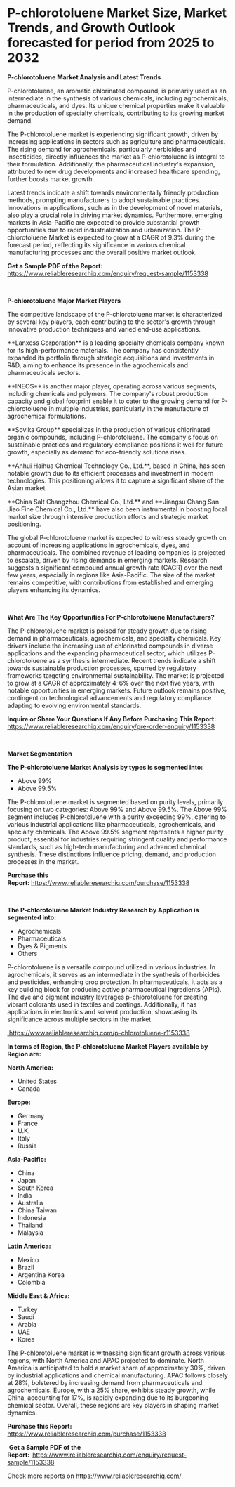 <p><h1>P-chlorotoluene Market Size, Market Trends, and Growth Outlook forecasted for period from 2025 to 2032</h1></p><p><strong>P-chlorotoluene Market Analysis and Latest Trends</strong></p>
<p><p>P-chlorotoluene, an aromatic chlorinated compound, is primarily used as an intermediate in the synthesis of various chemicals, including agrochemicals, pharmaceuticals, and dyes. Its unique chemical properties make it valuable in the production of specialty chemicals, contributing to its growing market demand.</p><p>The P-chlorotoluene market is experiencing significant growth, driven by increasing applications in sectors such as agriculture and pharmaceuticals. The rising demand for agrochemicals, particularly herbicides and insecticides, directly influences the market as P-chlorotoluene is integral to their formulation. Additionally, the pharmaceutical industry's expansion, attributed to new drug developments and increased healthcare spending, further boosts market growth.</p><p>Latest trends indicate a shift towards environmentally friendly production methods, prompting manufacturers to adopt sustainable practices. Innovations in applications, such as in the development of novel materials, also play a crucial role in driving market dynamics. Furthermore, emerging markets in Asia-Pacific are expected to provide substantial growth opportunities due to rapid industrialization and urbanization. The P-chlorotoluene Market is expected to grow at a CAGR of 9.3% during the forecast period, reflecting its significance in various chemical manufacturing processes and the overall positive market outlook.</p></p>
<p><strong>Get a Sample PDF of the Report:&nbsp;</strong> <a href="https://www.reliableresearchiq.com/enquiry/request-sample/1153338?utm_campaign=2237&utm_medium=2&utm_source=Github&utm_content=ia&utm_term=05022025&utm_id=p-chlorotoluene">https://www.reliableresearchiq.com/enquiry/request-sample/1153338</a></p>
<p>&nbsp;</p>
<p><strong>P-chlorotoluene Major Market Players</strong></p>
<p><p>The competitive landscape of the P-chlorotoluene market is characterized by several key players, each contributing to the sector's growth through innovative production techniques and varied end-use applications.</p><p>**Lanxess Corporation** is a leading specialty chemicals company known for its high-performance materials. The company has consistently expanded its portfolio through strategic acquisitions and investments in R&D, aiming to enhance its presence in the agrochemicals and pharmaceuticals sectors.</p><p>**INEOS** is another major player, operating across various segments, including chemicals and polymers. The company's robust production capacity and global footprint enable it to cater to the growing demand for P-chlorotoluene in multiple industries, particularly in the manufacture of agrochemical formulations.</p><p>**Sovika Group** specializes in the production of various chlorinated organic compounds, including P-chlorotoluene. The company's focus on sustainable practices and regulatory compliance positions it well for future growth, especially as demand for eco-friendly solutions rises.</p><p>**Anhui Haihua Chemical Technology Co., Ltd.**, based in China, has seen notable growth due to its efficient processes and investment in modern technologies. This positioning allows it to capture a significant share of the Asian market.</p><p>**China Salt Changzhou Chemical Co., Ltd.** and **Jiangsu Chang San Jiao Fine Chemical Co., Ltd.** have also been instrumental in boosting local market size through intensive production efforts and strategic market positioning.</p><p>The global P-chlorotoluene market is expected to witness steady growth on account of increasing applications in agrochemicals, dyes, and pharmaceuticals. The combined revenue of leading companies is projected to escalate, driven by rising demands in emerging markets. Research suggests a significant compound annual growth rate (CAGR) over the next few years, especially in regions like Asia-Pacific. The size of the market remains competitive, with contributions from established and emerging players enhancing its dynamics.</p></p>
<p>&nbsp;</p>
<p><strong>What Are The Key Opportunities For P-chlorotoluene Manufacturers?</strong></p>
<p><p>The P-chlorotoluene market is poised for steady growth due to rising demand in pharmaceuticals, agrochemicals, and specialty chemicals. Key drivers include the increasing use of chlorinated compounds in diverse applications and the expanding pharmaceutical sector, which utilizes P-chlorotoluene as a synthesis intermediate. Recent trends indicate a shift towards sustainable production processes, spurred by regulatory frameworks targeting environmental sustainability. The market is projected to grow at a CAGR of approximately 4-6% over the next five years, with notable opportunities in emerging markets. Future outlook remains positive, contingent on technological advancements and regulatory compliance adapting to evolving environmental standards.</p></p>
<p><strong>Inquire or Share Your Questions If Any Before Purchasing This Report:</strong> <a href="https://www.reliableresearchiq.com/enquiry/pre-order-enquiry/1153338?utm_campaign=2237&utm_medium=2&utm_source=Github&utm_content=ia&utm_term=05022025&utm_id=p-chlorotoluene">https://www.reliableresearchiq.com/enquiry/pre-order-enquiry/1153338</a></p>
<p>&nbsp;</p>
<p><strong>Market Segmentation</strong></p>
<p><strong>The P-chlorotoluene Market Analysis by types is segmented into:</strong></p>
<p><ul><li>Above 99%</li><li>Above 99.5%</li></ul></p>
<p><p>The P-chlorotoluene market is segmented based on purity levels, primarily focusing on two categories: Above 99% and Above 99.5%. The Above 99% segment includes P-chlorotoluene with a purity exceeding 99%, catering to various industrial applications like pharmaceuticals, agrochemicals, and specialty chemicals. The Above 99.5% segment represents a higher purity product, essential for industries requiring stringent quality and performance standards, such as high-tech manufacturing and advanced chemical synthesis. These distinctions influence pricing, demand, and production processes in the market.</p></p>
<p><strong>Purchase this Report:&nbsp;</strong><a href="https://www.reliableresearchiq.com/purchase/1153338?utm_campaign=2237&utm_medium=2&utm_source=Github&utm_content=ia&utm_term=05022025&utm_id=p-chlorotoluene">https://www.reliableresearchiq.com/purchase/1153338</a></p>
<p>&nbsp;</p>
<p><strong>The P-chlorotoluene Market Industry Research by Application is segmented into:</strong></p>
<p><ul><li>Agrochemicals</li><li>Pharmaceuticals</li><li>Dyes & Pigments</li><li>Others</li></ul></p>
<p><p>P-chlorotoluene is a versatile compound utilized in various industries. In agrochemicals, it serves as an intermediate in the synthesis of herbicides and pesticides, enhancing crop protection. In pharmaceuticals, it acts as a key building block for producing active pharmaceutical ingredients (APIs). The dye and pigment industry leverages p-chlorotoluene for creating vibrant colorants used in textiles and coatings. Additionally, it has applications in electronics and solvent production, showcasing its significance across multiple sectors in the market.</p></p>
<p><a href="https://www.reliableresearchiq.com/p-chlorotoluene-r1153338?utm_campaign=2237&utm_medium=2&utm_source=Github&utm_content=ia&utm_term=05022025&utm_id=p-chlorotoluene">&nbsp;https://www.reliableresearchiq.com/p-chlorotoluene-r1153338</a></p>
<p><strong>In terms of Region, the P-chlorotoluene Market Players available by Region are:</strong></p>
<p>
    <p> <strong> North America: </strong>
        <ul>
            <li>United States</li>
            <li>Canada</li>
        </ul>
        </p> 
    <p> <strong> Europe: </strong>
        <ul>
            <li>Germany</li>
            <li>France</li>
            <li>U.K.</li>
            <li>Italy</li>
            <li>Russia</li>
        </ul>
        </p> 
    <p> <strong> Asia-Pacific: </strong>
        <ul>
            <li>China</li>
            <li>Japan</li>
            <li>South Korea</li>
            <li>India</li>
            <li>Australia</li>
            <li>China Taiwan</li>
            <li>Indonesia</li>
            <li>Thailand</li>
            <li>Malaysia</li>
        </ul>
        </p> 
    <p> <strong> Latin America: </strong>
        <ul>
            <li>Mexico</li>
            <li>Brazil</li>
            <li>Argentina Korea</li>
            <li>Colombia</li>
        </ul>
        </p> 
    <p> <strong> Middle East & Africa: </strong>
        <ul>
            <li>Turkey</li>
            <li>Saudi</li>
            <li>Arabia</li>
            <li>UAE</li>
            <li>Korea</li>
        </ul>
    </p>
    </p>
<p><p>The P-chlorotoluene market is witnessing significant growth across various regions, with North America and APAC projected to dominate. North America is anticipated to hold a market share of approximately 30%, driven by industrial applications and chemical manufacturing. APAC follows closely at 28%, bolstered by increasing demand from pharmaceuticals and agrochemicals. Europe, with a 25% share, exhibits steady growth, while China, accounting for 17%, is rapidly expanding due to its burgeoning chemical sector. Overall, these regions are key players in shaping market dynamics.</p></p>
<p><strong>Purchase this Report: </strong><a href="https://www.reliableresearchiq.com/purchase/1153338?utm_campaign=2237&utm_medium=2&utm_source=Github&utm_content=ia&utm_term=05022025&utm_id=p-chlorotoluene">https://www.reliableresearchiq.com/purchase/1153338</a></p>
<p>&nbsp;<strong>Get a Sample PDF of the Report:&nbsp;&nbsp;</strong><a href="https://www.reliableresearchiq.com/enquiry/request-sample/1153338?utm_campaign=2237&utm_medium=2&utm_source=Github&utm_content=ia&utm_term=05022025&utm_id=p-chlorotoluene">https://www.reliableresearchiq.com/enquiry/request-sample/1153338</a></p>
<p><strong></strong></p>
<p>Check more reports on <a href="https://www.reliableresearchiq.com/?utm_campaign=2237&utm_medium=2&utm_source=Github&utm_content=ia&utm_term=05022025&utm_id=p-chlorotoluene">https://www.reliableresearchiq.com/</a></p>